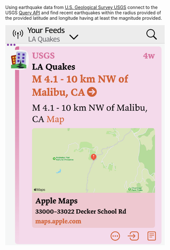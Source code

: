 
Using earthquake data from [U.S. Geological Survey USGS](https://www.usgs.gov/) connect to the USGS [Query API](https://earthquake.usgs.gov/fdsnws/event/1/) and find recent earthquakes within the radius provided of the provided latitude and longitude having at least the magnitude provided.

<img src="example.png"/>
